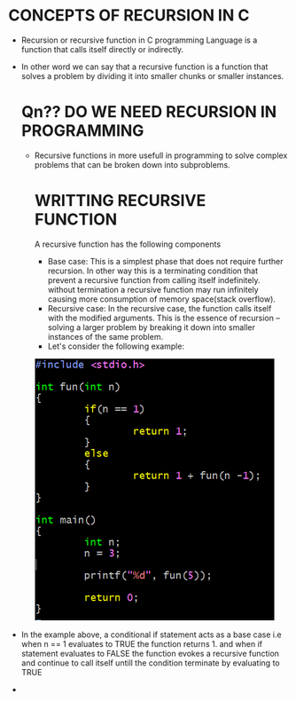 # CONCEPTS OF RECURSION IN C
* Recursion or recursive function in C programming Language is a function that calls itself directly or indirectly.

* In other word we can say that a recursive function is a function that solves a problem by dividing it into smaller chunks or smaller instances.
  # Qn?? DO WE NEED RECURSION IN PROGRAMMING

  * Recursive functions in more usefull in programming to solve complex problems that can be broken down into subproblems.
    
    # WRITTING RECURSIVE FUNCTION
     A recursive function has the following components
    * Base case: This is a simplest phase that does not require further recursion. In other way this is a terminating condition that prevent a recursive function from calling itself indefinitely. without termination a recursive function may run infinitely causing more consumption of memory space(stack overflow).
    * Recursive case: In the recursive case, the function calls itself with the modified arguments. This is the essence of recursion – solving a larger problem by breaking it down into smaller instances of the same problem.
    * Let's consider the following example:
  
    ![EXAMPLE1](https://github.com/Mark-shija/C-in-Practices/blob/main/Recursions/screenshoots/example%201.png?raw=true)
* In the example above, a conditional if statement acts as a base case i.e when n == 1 evaluates to TRUE the function returns 1. and when if statement evaluates to FALSE the function evokes a recursive function and continue to call itself untill the condition terminate by evaluating to TRUE
* 
